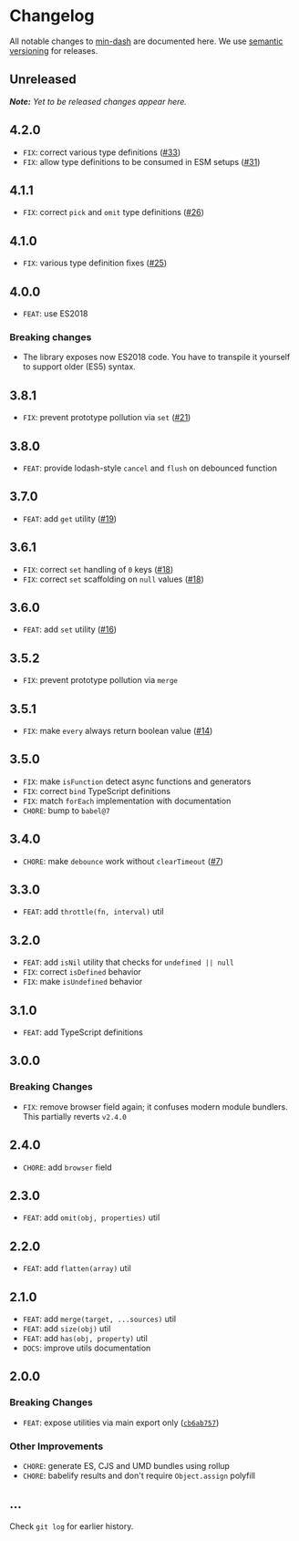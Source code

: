 # Changelog

All notable changes to [min-dash](https://github.com/bpmn-io/min-dash) are documented here. We use [semantic versioning](http://semver.org/) for releases.

## Unreleased

___Note:__ Yet to be released changes appear here._

## 4.2.0

* `FIX`: correct various type definitions ([#33](https://github.com/bpmn-io/min-dash/pull/33))
* `FIX`: allow type definitions to be consumed in ESM setups ([#31](https://github.com/bpmn-io/min-dash/pull/31))

## 4.1.1

* `FIX`: correct `pick` and `omit` type definitions ([#26](https://github.com/bpmn-io/min-dash/issues/26))

## 4.1.0

* `FIX`: various type definition fixes ([#25](https://github.com/bpmn-io/min-dash/pull/25))

## 4.0.0

* `FEAT`: use ES2018

### Breaking changes

* The library exposes now ES2018 code. You have to transpile it yourself to support older (ES5) syntax.

## 3.8.1

* `FIX`: prevent prototype pollution via `set` ([#21](https://github.com/bpmn-io/min-dash/pull/21))

## 3.8.0

* `FEAT`: provide lodash-style `cancel` and `flush` on debounced function

## 3.7.0

* `FEAT`: add `get` utility ([#19](https://github.com/bpmn-io/min-dash/pull/19))

## 3.6.1

* `FIX`: correct `set` handling of `0` keys ([#18](https://github.com/bpmn-io/min-dash/pull/18))
* `FIX`: correct `set` scaffolding on `null` values ([#18](https://github.com/bpmn-io/min-dash/pull/18))

## 3.6.0

* `FEAT`: add `set` utility ([#16](https://github.com/bpmn-io/min-dash/pull/16))

## 3.5.2

* `FIX`: prevent prototype pollution via `merge`

## 3.5.1

* `FIX`: make `every` always return boolean value ([#14](https://github.com/bpmn-io/min-dash/pull/14))

## 3.5.0

* `FIX`: make `isFunction` detect async functions and generators
* `FIX`: correct `bind` TypeScript definitions
* `FIX`: match `forEach` implementation with documentation
* `CHORE`: bump to `babel@7`

## 3.4.0

* `CHORE`: make `debounce` work without `clearTimeout` ([#7](https://github.com/bpmn-io/min-dash/pull/7))

## 3.3.0

* `FEAT`: add `throttle(fn, interval)` util

## 3.2.0

* `FEAT`: add `isNil` utility that checks for `undefined || null`
* `FIX`: correct `isDefined` behavior
* `FIX`: make `isUndefined` behavior

## 3.1.0

* `FEAT`: add TypeScript definitions

## 3.0.0

### Breaking Changes

* `FIX`: remove browser field again; it confuses modern module bundlers. This partially reverts `v2.4.0`

## 2.4.0

* `CHORE`: add `browser` field

## 2.3.0

* `FEAT`: add `omit(obj, properties)` util

## 2.2.0

* `FEAT`: add `flatten(array)` util

## 2.1.0

* `FEAT`: add `merge(target, ...sources)` util
* `FEAT`: add `size(obj)` util
* `FEAT`: add `has(obj, property)` util
* `DOCS`: improve utils documentation

## 2.0.0

### Breaking Changes

* `FEAT`: expose utilities via main export only ([`cb6ab757`](https://github.com/bpmn-io/min-dash/commit/cb6ab757fa07e8728ba6c7bd692f93a94afecceb))

### Other Improvements

* `CHORE`: generate ES, CJS and UMD bundles using rollup
* `CHORE`: babelify results and don't require `Object.assign` polyfill

## ...

Check `git log` for earlier history.